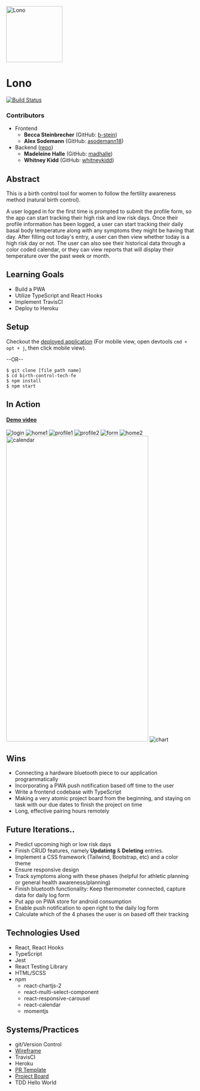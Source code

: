 <img src="https://user-images.githubusercontent.com/59381432/93412198-ef5f4f00-f859-11ea-97d5-74424f9bb4fd.png" width=150px height=150px alt="Lono">

# Lono

[![Build Status](https://travis-ci.org/Birth-control-tech/birth-control-tech-FE.svg?branch=master)](https://travis-ci.org/Birth-control-tech/birth-control-tech-FE)

### Contributors
- Frontend
  * __Becca Steinbrecher__ (GitHub: [b-stein](https://github.com/b-stein))
  * __Alex Sodemann__ (GitHub: [asodemann18](https://github.com/asodemann18))
- Backend ([repo](https://github.com/whitneykidd/lono-be))
  - __Madeleine Halle__ (GitHub: [madhalle](https://github.com/madhalle))
  - __Whitney Kidd__ (GitHub: [whitneykidd](https://github.com/whitneykidd))

## Abstract
This is a birth control tool for women to follow the fertility awareness method (natural birth control). 

A user logged in for the first time is prompted to submit the profile form, so the app can start tracking their high risk and low risk days.  Once their profile information has been logged, a user can start tracking their daily basal body temperature along with any symptoms they might be having that day.  After filling out today's entry, a user can then view whether today is a high risk day or not.  The user can also see their historical data through a color coded calendar, or they can view reports that will display their temperature over the past week or month. 

## Learning Goals
* Build a PWA
* Utilize TypeScript and React Hooks
* Implement TravisCI
* Deploy to Heroku

## Setup
Checkout the [deployed application](https://lono-fertility.herokuapp.com/) (For mobile view, open devtools `cmd + opt + j`, then click mobile view).

--OR--

```
$ git clone [file path name]
$ cd birth-control-tech-fe
$ npm install 
$ npm start
```
## In Action
#### [Demo video](https://www.youtube.com/watch?v=UPBCkB9-NHg&feature=youtu.be&ab_channel=BJoy)
![login](https://user-images.githubusercontent.com/59381432/93413668-03f11680-f85d-11ea-924f-33d5295ce8c5.png)
![home1](https://user-images.githubusercontent.com/59381432/93413561-c42a2f00-f85c-11ea-8019-af180539dc52.png)
![profile1](https://user-images.githubusercontent.com/59381432/93413577-c8eee300-f85c-11ea-85e4-96dc16e5e6fc.png)
![profile2](https://user-images.githubusercontent.com/59381432/93413580-cb513d00-f85c-11ea-8a12-e807d2602264.png)
![form](https://user-images.githubusercontent.com/59381432/93413601-d5733b80-f85c-11ea-9f3e-b955263dc6c0.png)
![home2](https://user-images.githubusercontent.com/59381432/93413602-d6a46880-f85c-11ea-9219-0f608dcb1d34.png)
<img width="379" height="817" alt="calendar" src="https://user-images.githubusercontent.com/59381432/93415523-efaf1880-f860-11ea-86ed-b9db982a3e8f.png">
![chart](https://user-images.githubusercontent.com/59381432/93413607-d86e2c00-f85c-11ea-92bc-ddf636fa688b.png)

## Wins
- Connecting a hardware bluetooth piece to our application programmatically
- Incorporating a PWA push notification based off time to the user
- Write a frontend codebase with TypeScript
- Making a very atomic project board from the beginning, and staying on task with our due dates to finish the project on time
- Long, effective pairing hours remotely

## Future Iterations..
- Predict upcoming high or low risk days
- Finish CRUD features, namely **Updatintg** & **Deleting** entries.
- Implement a CSS framework (Tailwind, Bootstrap, etc) and a color theme
- Ensure responsive design
- Track symptoms along with these phases (helpful for athletic planning or general health awareness/planning)
- Finish bluetooth functionality: Keep thermometer connected, capture data for daily log form
- Put app on PWA store for android consumption
- Enable push notification to open right to the daily log form
- Calculate which of the 4 phases the user is on based off their tracking

## Technologies Used
- React, React Hooks
- TypeScript
- Jest
- React Testing Library
- HTML/SCSS
- npm
  - react-chartjs-2
  - react-multi-select-component
  - react-responsive-carousel
  - react-calendar
  - momentjs
  
## Systems/Practices
- git/Version Control
- [Wireframe](https://www.figma.com/file/cdMfcy3cP3iIhKzIbQfY5I/LNGP-Wireframe?node-id=0%3A1)
- TravisCI
- Heroku
- [PR Template](https://github.com/Birth-control-tech/birth-control-tech-FE/blob/master/pull_request_template.md)
- [Project Board](https://github.com/orgs/Birth-control-tech/projects/1)
- TDD
Hello World
